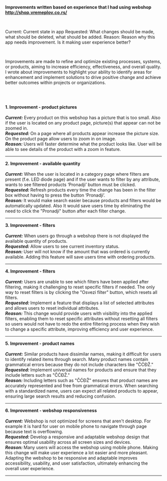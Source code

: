 **Improvements written based on experience that I had using webshop http://shop.vremeplov.co.rs/**

<br>

Current: Current state in app
Requested: What changes should be made, what should be deleted, what should be added.
Reason: Reason why this app needs improvement. Is it making user experience better?

<br>

Improvements are made to refine and optimize existing processes, systems, or products, aiming to increase efficiency, effectiveness, and overall quality. 
I wrote about improvements to highlight your ability to identify areas for enhancement and implement solutions to drive positive change and achieve better outcomes within projects or organizations.

<br>
<br>

**1. Improvement - product pictures**
<br><br>
<b><i>Current: </i></b> Every product on this webshop has a picture that is too small. Also if the user is located on any product page, picture(s) that appear can not be zoomed in.<br>
<b><i>Requested: </i></b>On a page where all products appear increase the picture size. On the product page allow users to zoom in on image.<br>
<b><i>Reason: </i></b> Users will faster determine what the product looks like. User will be able to see details of the product with a zoom in feature. <br>
<hr>

**2. Improvement - available quantity**
<br><br>
<b><i>Current: </i></b> When the user is located in a category page where filters are present (f.e. LED diode page) and if the user wants to filter by any attribute, wants to see filtered products ‘Pronadji’ button must be clicked.<br>
<b><i>Requested: </i></b> Refresh products every time the change has been in the filter box without having to press the button ‘Pronadji’.<br>
<b><i>Reason: </i></b> It would make search easier because products and filters would be automatically updated. Also It would save users time by eliminating the need to click the "Pronadji" button after each filter change.<br>
<hr>

**3. Improvement - filters**
<br><br>
<b><i>Current: </i></b> When users go through a webshop there is not displayed the available quantity of products.<br>
<b><i>Requested: </i></b> Allow users to see current inventory status.<br>
<b><i>Reason: </i></b> User will not know if the amount that was ordered is currently available. Adding this feature will save users time with ordering products.<br>
<hr>

**4. Improvement - filters**
<br><br>
<b><i>Current:</i></b> Users are unable to see which filters have been applied after filtering, making it challenging to reset specific filters if needed. The only way to reset filters is by clicking the "Osvezi filter" button, which resets all filters.<br>
<b><i>Requested: </i></b> Implement a feature that displays a list of selected attributes and allows users to reset individual attributes.<br>
<b><i>Reason: </i></b> This change would provide users with visibility into the applied filters, enabling them to reset specific attributes without resetting all filters so users would not have to redo the entire filtering process when they wish to change a specific attribute, improving efficiency and user experience.<br>
<hr>

**5. Improvement - product names**
<br><br>
<b><i>Current:</i></b> Similar products have dissimilar names, making it difficult for users to identify related items through search. Many product names contain grammatical errors because they do not include characters like "ČĆĐŽ."<br>
<b><i>Requested: </i></b> Implement universal names for products and ensure that they include letters such as "ČĆĐŽ."<br>
<b><i>Reason: </i></b> Including letters such as "ČĆĐŽ" ensures that product names are accurately represented and free from grammatical errors. When searching with a standardized name, users can expect all related products to appear, ensuring large search results and reducing confusion.<br>
<hr>

**6. Improvement - webshop responsiveness**
<br><br>
<b><i>Current:</i></b> Webshop is not optimized for screens that aren't desktop. For example it is hard for user on mobile phone to navigate through page because text is overflowing.<br>
<b><i>Requested: </i></b> Develop a responsive and adaptable webshop design that ensures optimal usability across all screen sizes and devices.<br>
<b><i>Reason: </i></b> Many users will access the webshop using mobile phone. Making this change will make user experience a lot easier and more pleasant. Adapting the webshop to be responsive and adaptable improves accessibility, usability, and user satisfaction, ultimately enhancing the overall user experience.<br>
<hr>

